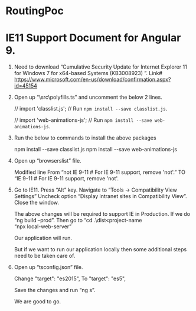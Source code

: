 # RoutingPoc

# IE11 Support Document for Angular 9.

1.	Need to download “Cumulative Security Update for Internet Explorer 11 for Windows 7 for x64-based 
    Systems (KB3008923)   ”. 
    Link# https://www.microsoft.com/en-us/download/confirmation.aspx?id=45154

2.	Open up “\src\polyfills.ts” and uncomment the below 2 lines.

    // import 'classlist.js';  // Run `npm install --save classlist.js`.

    // import 'web-animations-js';  // Run `npm install --save web-animations-js`.

3.	Run the below to commands to install the above packages

    npm install --save classlist.js
    npm install --save web-animations-js

4.	Open up “browserslist” file.

    Modified line 
    From  “not IE 9-11 # For IE 9-11 support, remove 'not'.”
    TO “IE 9-11 # For IE 9-11 support, remove 'not'.

5.	Go to IE11. Press “Alt” key. Navigate to “Tools -> Compatibility  View  Settings”
    Uncheck option “Display intranet sites in Compatibility View”.
    Close the window.

    The above changes will be required to support IE in Production.
    If we do “ng build –prod”. 
    Then go to “cd .\dist\<project-name \
    “npx local-web-server”

	Our application will run.  

    But if we want to run our application locally then some additional steps need to be taken care of.

6.	Open up “tsconfig.json” file.

    Change 
    "target": "es2015",
    To
    "target": "es5",

    Save the changes and run “ng s”.

    We are good to go. 



